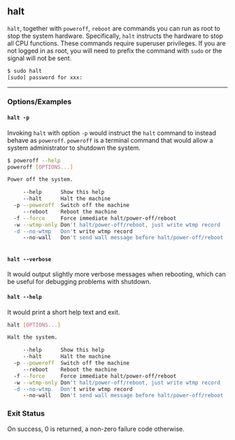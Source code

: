 halt
---

`halt`, together with `poweroff`, `reboot` are commands you can run as root to stop the system hardware. Specifically, `halt` instructs the hardware to stop all CPU functions. These commands require superuser privileges. If you are not logged in as root, you will need to prefix the command with `sudo` or the signal will not be sent.

~~~ bash
$ sudo halt
[sudo] password for xxx: 
~~~

---

### Options/Examples

#### `halt -p`


Invoking `halt` with option `-p` would instruct the `halt` command to instead behave as `poweroff`. `poweroff` is a terminal command that would allow a system administrator to shutdown the system.

~~~ bash
$ poweroff --help
poweroff [OPTIONS...]

Power off the system.

     --help      Show this help
     --halt      Halt the machine
  -p --poweroff  Switch off the machine
     --reboot    Reboot the machine
  -f --force     Force immediate halt/power-off/reboot
  -w --wtmp-only Don't halt/power-off/reboot, just write wtmp record
  -d --no-wtmp   Don't write wtmp record
     --no-wall   Don't send wall message before halt/power-off/reboot
 
~~~



#### `halt --verbose`


It would output slightly more verbose messages when rebooting, which can be useful for debugging problems with shutdown.


#### `halt --help`


It would print a short help text and exit.

~~~ bash
halt [OPTIONS...]

Halt the system.

     --help      Show this help
     --halt      Halt the machine
  -p --poweroff  Switch off the machine
     --reboot    Reboot the machine
  -f --force     Force immediate halt/power-off/reboot
  -w --wtmp-only Don't halt/power-off/reboot, just write wtmp record
  -d --no-wtmp   Don't write wtmp record
     --no-wall   Don't send wall message before halt/power-off/reboot
~~~


### Exit Status


On success, 0 is returned, a non-zero failure code otherwise.

